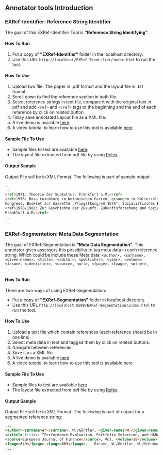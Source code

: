 ## Annotator tools Introduction
### EXRef-Identifier: Reference String Identifier
The goal of this EXRef-Identifier Tool is **"Reference String Identifying"**. 

#### How To Run
1. Put a copy of **"EXRef-Identifier"** folder in the localhost directory. 
2. Use this URL ```http://localhost/EXRef-Identifier/index.html``` to run the tool.

#### How To Use
1. Upload two file. The paper in .pdf format and the layout file in .txt fromat.
2. Scroll down to find the reference section in both file.
3. Select reference strings in text file, 
compare it with the original text in pdf 
and add ```<ref>``` and ```</ref>``` tags to the beginning and the 
end of each reference by click on related button.
4. Finlay save annotated Layout file as a XML file.
5. A live demo is available [here](http://excite.west.uni-koblenz.de/refanno/index.html)
6. A video tutorial to learn how to use this tool is available [here](https://www.youtube.com/watch?v=QSiqIHts23I&t=21s)

#### Sample File To Use
* Sample files to test are available [here](https://github.com/exciteproject/EXannotator/tree/master/Files_for_test/EXRef-Segmentation).
* The layout file extracted from pdf file by using [Refex](https://github.com/exciteproject/refext).

#### Output Sample
Output File will be in XML Format. The following is part of sample output:
```html
.
..
<ref>1971: Theorie der Subkultur. Frankfurt a.M.</ref>
<ref>1976: Rosa Luxemburg im botanischen Garten, gesungen im Kulturzelt aufdem Pfingst­
kongress, Booklet zur Kassette „Pfingstkongreß 1976“, Sozialistisches Bürol985</ref>
<ref>1978/1982: Zur Geschichte der Zukunft. Zukunftsforschung und Sozialismus, Band 1.
Frankfurt a.M.</ref>
..
.
```

### EXRef-Segmentation: Meta Data Segmentation
The goal of EXRef-Segmentation is **"Meta Data Segmentation"**.
This annotator gives assessors this possibility to tag meta data in each reference string.
Which could be include these Meta data: ```<author>, <surname>, <given-names>, <title>, <editor>, <publisher>, <year>, <volume>, <issue>, <identifier>,
             <source>, <url>, <fpage>, <lpage>, <other>,  ... ``` .

#### How To Run
There are two ways of using EXRef-Segmentation:

* Put a copy of **"EXRef-Segmentation"** folder in localhost directory. 
* Use this URL ```http://localhost:8080/EXRef-Segmentation/index.html``` to run the tool.

#### How To Use
1. Upload a text file which contain references (each reference should be in one line).
2. Select meta data in text and tagged them by click on related buttons.
3. Navigate between references.
4. Save it as a XML file.
5. A live demo is available [here](http://excite.west.uni-koblenz.de/seganno/index.html)
6. A video tutorial to learn how to use this tool is available [here](https://www.youtube.com/watch?v=xwed_XugR7E)

#### Sample File To Use
* Sample files to test are available [here](https://github.com/exciteproject/EXannotator/tree/master/Files_for_test/EXRef-Identifier)
* The layout file extracted from pdf file by using [Refex](https://github.com/exciteproject/refext).

#### Output Sample
Output File will be in XML Format. The following is part of output for a segmented reference string:

```html
...
<author><surname>er</surname>, W./Gürtler, <given-names>M.</given-names></author> (<year>2006</year>)
<article-title>: “Performance Evaluation, Portfolio Selection, and HARA Utility”</article-title>, 
<source>European Journal of Finance</source>, Vol. <volume>18</volume>, pp. 
<fpage>649</fpage>-<lpage>669</lpage>. - Breuer, W./Gürtler, M./Schuhmacher,
...
```
